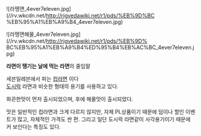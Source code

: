 ![라땡면_4ever7eleven.jpg](//rv.wkcdn.net/http://rigvedawiki.net/r1/pds/%EB%9D%BC
%EB%95%A1%EB%A9%B4_4ever7eleven.jpg)

![라땡면해물_4ever7eleven.jpg](//rv.wkcdn.net/http://rigvedawiki.net/r1/pds/%EB%9D%
BC%EB%95%A1%EB%A9%B4%ED%95%B4%EB%AC%BC_4ever7eleven.jpg)

**라면이 땡기는 날에 먹는 라면**의 줄임말

세븐일레븐에서 파는 [컵라면](%EC%BB%B5%EB%9D%BC%EB%A9%B4.md) 이다  
[도시락](%EB%8F%84%EC%8B%9C%EB%9D%BD.md) 라면과 비슷한 형태의 용기를 사용하고 있다.

화끈한맛이 먼저 출시되었으며, 후에 해물맛이 출시되었다.

맛은 일반적인 컵라면과 크게 다르지 않지만, 자체 PL상품이기 때문에 덤이나 할인 이벤트가 많고, 자체적인 가격도 싼 편. 그리고 일단
도시락 라면같이 사각용기이기 때문에 커 보인다는 특징도 있다.

